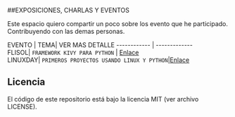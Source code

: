 ##EXPOSICIONES, CHARLAS Y EVENTOS

Este espacio quiero compartir un poco sobre los evento que  he participado. Contribuyendo con las demas personas.

EVENTO | TEMA| VER MAS DETALLE
------------ | -------------    
FLISOL|  `FRAMEWORK KIVY PARA PYTHON` | [Enlace](FLISOL/)   
LINUXDAY| `PRIMEROS PROYECTOS USANDO LINUX Y PYTHON`|[Enlace](LinuxDay/)  



## Licencia
El código de este repositorio está bajo la licencia MIT (ver archivo LICENSE).
